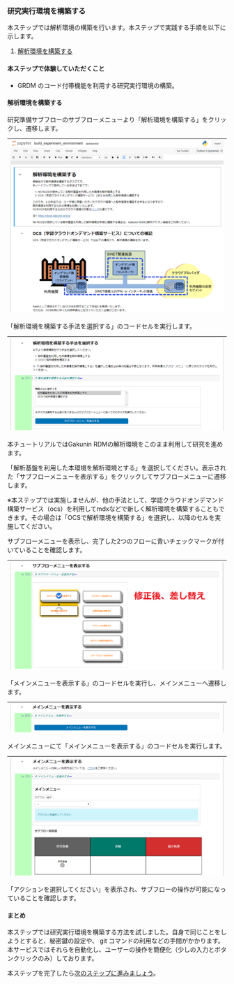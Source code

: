 ### 研究実行環境を構築する

本ステップでは解析環境の構築を行います。本ステップで実践する手順を以下に示します。

1. [解析環境を構築する](#解析環境を構築する)

#### 本ステップで体験していただくこと

* GRDM のコード付帯機能を利用する研究実行環境の構築。

#### 解析環境を構築する

研究準備サブフローのサブフローメニューより「解析環境を構築する」をクリックし、遷移します。

| ![](./images/create_research_env_setup13.png) |
|---|

「解析環境を構築する手法を選択する」のコードセルを実行します。

| ![](./images/create_research_env_setup14.png) |
|---|

本チュートリアルではGakunin RDMの解析環境をこのまま利用して研究を進めます。

「解析基盤を利用した本環境を解析環境とする」を選択してください。表示された「サブフローメニューを表示する」をクリックしてサブフローメニューに遷移します。

※本ステップでは実施しませんが、他の手法として、学認クラウドオンデマンド構築サービス（ocs）を利用してmdxなどで新しく解析環境を構築することもできます。その場合は「OCSで解析環境を構築する」を選択し、以降のセルを実施してください。

サブフローメニューを表示し、完了した2つのフローに青いチェックマークが付いていることを確認します。

| ![](./images/create_research_env_setup15.png) |
|---|

「メインメニューを表示する」のコードセルを実行し、メインメニューへ遷移します。

| ![](./images/create_research_env_setup16.png) |
|---|

メインメニューにて「メインメニューを表示する」のコードセルを実行します。

| ![](./images/create_research_env_setup17.png) |
|---|

「アクションを選択してください」を表示され、サブフローの操作が可能になっていることを確認します。

#### まとめ

本ステップでは研究実行環境を構築する方法を試しました。自身で同じことをしようとすると、秘密鍵の設定や、 git コマンドの利用などの手間がかかります。本サービスではそれらを自動化し、ユーザーの操作を簡便化（少しの入力とボタンクリックのみ）しております。

本ステップを完了したら[次のステップに進みましょう](./carry_out_test_experiment.md)。
